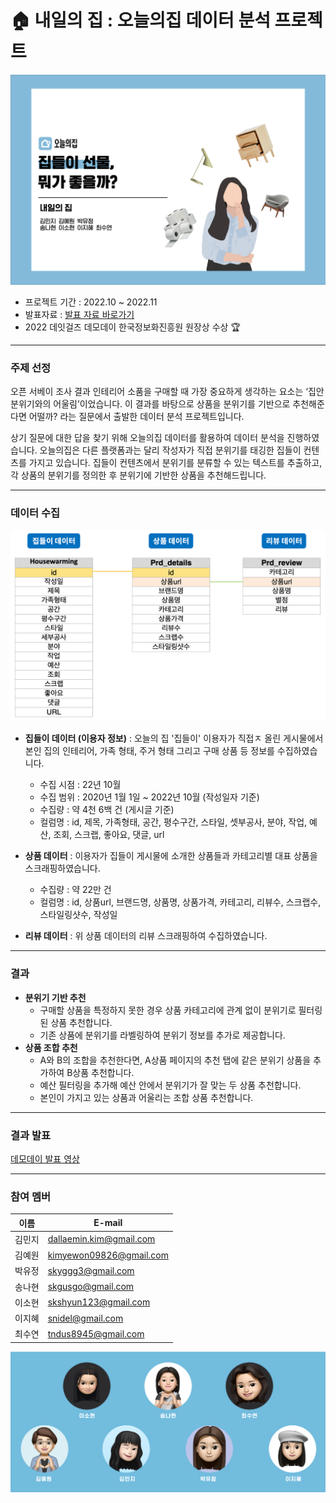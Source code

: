 # 🏠 내일의 집 : 오늘의집 데이터 분석 프로젝트
![main](readme/main_img.png)

- 프로젝트 기간 : 2022.10 ~ 2022.11
- 발표자료 : [발표 자료 바로가기](readme/nae_house_pt.pdf)
- 2022 데잇걸즈 데모데이 한국정보화진흥원 원장상 수상 🏆




---
### 주제 선정
오픈 서베이 조사 결과 인테리어 소품을 구매할 때 가장 중요하게 생각하는 요소는 ‘집안 분위기와의 어울림’이었습니다. 
이 결과를 바탕으로 상품을 분위기를 기반으로 추천해준다면 어떨까? 라는 질문에서 출발한 데이터 분석 프로젝트입니다.

상기 질문에 대한 답을 찾기 위해 오늘의집 데이터를 활용하여 데이터 분석을 진행하였습니다. 
오늘의집은 다른 플랫폼과는 달리 작성자가 직접 분위기를 태깅한 집들이 컨텐츠를 가지고 있습니다. 
집들이 컨텐츠에서 분위기를 분류할 수 있는 텍스트를 추출하고, 각 상품의 분위기를 정의한 후 분위기에 기반한 상품을 추천해드립니다.

---
### 데이터 수집
![schema](readme/schem_img.png)

- **집들이 데이터 (이용자 정보)** : 오늘의 집 '집들이' 이용자가 직접ㅈ 올린 게시물에서 본인 집의 인테리어, 가족 형태, 주거 형태 그리고 구매 상품 등 정보를 수집하였습니다.
  - 수집 시점 : 22년 10월  
  - 수집 범위 : 2020년 1월 1일 ~ 2022년 10월 (작성일자 기준)
  - 수집량 : 약 4천 6백 건 (게시글 기준)
  - 컬럼명 : id, 제목, 가족형태, 공간, 평수구간, 스타일, 셋부공사, 분야, 작업, 예산, 조회, 스크랩, 좋아요, 댓글, url
  
- **상품 데이터** : 이용자가 집들이 게시물에 소개한 상품들과 카테고리별 대표 상품을 스크래핑하였습니다.
  - 수집량 : 약 22만 건  
  - 컬럼명 : id, 상품url, 브랜드명, 상품명, 상품가격, 카테고리, 리뷰수, 스크랩수, 스타일링샷수, 작성일

- **리뷰 데이터** : 위 상품 데이터의 리뷰 스크래핑하여 수집하였습니다.

---
### 결과
- **분위기 기반 추천**
    - 구매할 상품을 특정하지 못한 경우 상품 카테고리에 관계 없이 분위기로 필터링된 상품 추천합니다.
    - 기존 상품에 분위기를 라벨링하여 분위기 정보를 추가로 제공합니다.
- **상품 조합 추천**
    - A와 B의 조합을 추천한다면, A상품 페이지의 추천 탭에 같은 분위기 상품을 추가하여 B상품 추천합니다.
    - 예산 필터링을 추가해 예산 안에서 분위기가 잘 맞는 두 상품 추천합니다.
    - 본인이 가지고 있는 상품과 어울리는 조합 상품 추천합니다.

---
### 결과 발표
[데모데이 발표 영상](https://drive.google.com/file/d/174-3qwHxanEfM5FY-H3GO69z1xc-Fe79/view)


---
### 참여 멤버

| 이름     | E-mail              |
|----------|--------------------|
| 김민지    | dallaemin.kim@gmail.com   |
| 김예원    | kimyewon09826@gmail.com  |
| 박유정    | skyggg3@gmail.com|
| 송나현    | skgusgo@gmail.com|
| 이소현    | skshyun123@gmail.com|
| 이지혜    | snidel@gmail.com|
| 최수연    | tndus8945@gmail.com|


![members](readme/members_img.png)




